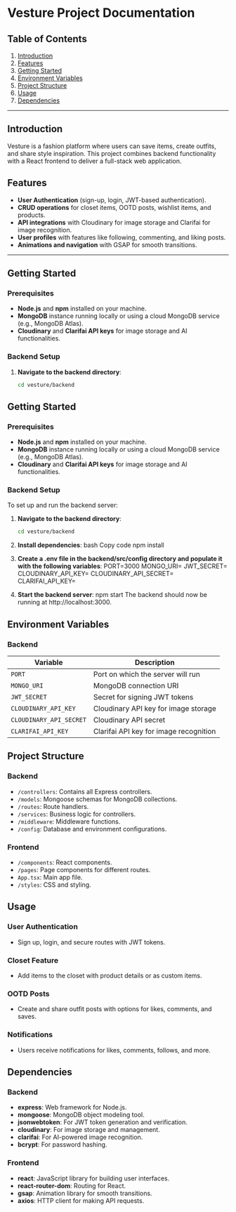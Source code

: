 # Vesture Project Documentation

## Table of Contents
1. [Introduction](#introduction)
2. [Features](#features)
3. [Getting Started](#getting-started)
4. [Environment Variables](#environment-variables)
5. [Project Structure](#project-structure)
6. [Usage](#usage)
7. [Dependencies](#dependencies)

---

## Introduction

Vesture is a fashion platform where users can save items, create outfits, and share style inspiration. This project combines backend functionality with a React frontend to deliver a full-stack web application.

## Features
- **User Authentication** (sign-up, login, JWT-based authentication).
- **CRUD operations** for closet items, OOTD posts, wishlist items, and products.
- **API integrations** with Cloudinary for image storage and Clarifai for image recognition.
- **User profiles** with features like following, commenting, and liking posts.
- **Animations and navigation** with GSAP for smooth transitions.

---

## Getting Started

### Prerequisites
- **Node.js** and **npm** installed on your machine.
- **MongoDB** instance running locally or using a cloud MongoDB service (e.g., MongoDB Atlas).
- **Cloudinary** and **Clarifai API keys** for image storage and AI functionalities.

### Backend Setup

1. **Navigate to the backend directory**:
   ```bash
   cd vesture/backend
## Getting Started

### Prerequisites

- **Node.js** and **npm** installed on your machine.
- **MongoDB** instance running locally or using a cloud MongoDB service (e.g., MongoDB Atlas).
- **Cloudinary** and **Clarifai API keys** for image storage and AI functionalities.

### Backend Setup

To set up and run the backend server:

1. **Navigate to the backend directory**:

   ```bash
   cd vesture/backend

2. **Install dependencies**:
bash
Copy code
npm install

3. **Create a .env file in the backend/src/config directory and populate it with the following variables**:
PORT=3000
MONGO_URI=<Your MongoDB URI>
JWT_SECRET=<Your JWT Secret>
CLOUDINARY_API_KEY=<Your Cloudinary API Key>
CLOUDINARY_API_SECRET=<Your Cloudinary API Secret>
CLARIFAI_API_KEY=<Your Clarifai API Key>

4. **Start the backend server**:
npm start
The backend should now be running at http://localhost:3000.

## Environment Variables

### Backend

| Variable              | Description                                 |
|-----------------------|---------------------------------------------|
| `PORT`               | Port on which the server will run           |
| `MONGO_URI`          | MongoDB connection URI                      |
| `JWT_SECRET`         | Secret for signing JWT tokens               |
| `CLOUDINARY_API_KEY` | Cloudinary API key for image storage        |
| `CLOUDINARY_API_SECRET` | Cloudinary API secret                    |
| `CLARIFAI_API_KEY`   | Clarifai API key for image recognition      |

## Project Structure

### Backend

- `/controllers`: Contains all Express controllers.
- `/models`: Mongoose schemas for MongoDB collections.
- `/routes`: Route handlers.
- `/services`: Business logic for controllers.
- `/middleware`: Middleware functions.
- `/config`: Database and environment configurations.

### Frontend

- `/components`: React components.
- `/pages`: Page components for different routes.
- `App.tsx`: Main app file.
- `/styles`: CSS and styling.

## Usage

### User Authentication
- Sign up, login, and secure routes with JWT tokens.

### Closet Feature
- Add items to the closet with product details or as custom items.

### OOTD Posts
- Create and share outfit posts with options for likes, comments, and saves.

### Notifications
- Users receive notifications for likes, comments, follows, and more.

## Dependencies

### Backend
- **express**: Web framework for Node.js.
- **mongoose**: MongoDB object modeling tool.
- **jsonwebtoken**: For JWT token generation and verification.
- **cloudinary**: For image storage and management.
- **clarifai**: For AI-powered image recognition.
- **bcrypt**: For password hashing.

### Frontend
- **react**: JavaScript library for building user interfaces.
- **react-router-dom**: Routing for React.
- **gsap**: Animation library for smooth transitions.
- **axios**: HTTP client for making API requests.
